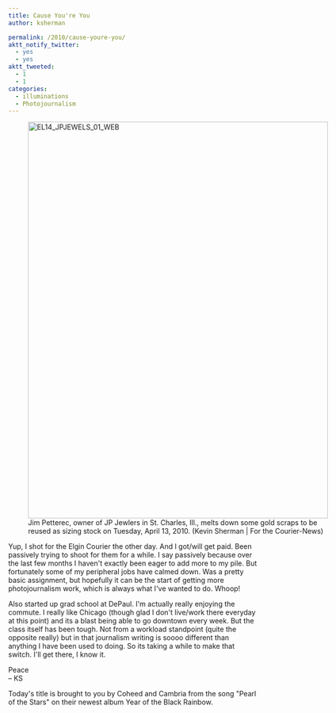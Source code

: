 ```yaml
---
title: Cause You're You
author: ksherman

permalink: /2010/cause-youre-you/
aktt_notify_twitter:
  - yes
  - yes
aktt_tweeted:
  - 1
  - 1
categories:
  - illuminations
  - Photojournalism
---
```


<figure style="width: 605px;" class="wp-caption aligncenter"><img title="EL14_JPJEWELS_01_WEB" src="https://s3-us-west-2.amazonaws.com/assets.kshermphoto.com/2010PostsImages/04-APR/041410_EL14_JPJEWELS_01_WEB.jpg" alt="EL14_JPJEWELS_01_WEB" width="605" height="800" /><figcaption class="wp-caption-text">Jim Petterec, owner of JP Jewlers in St. Charles, Ill., melts down some gold scraps to be reused as sizing stock on Tuesday, April 13, 2010. (Kevin Sherman | For the Courier-News)</figcaption></figure>

Yup, I shot for the Elgin Courier the other day. And I got/will get paid. Been passively trying to shoot for them for a while. I say passively because over the last few months I haven't exactly been eager to add more to my pile. But fortunately some of my peripheral jobs have calmed down. Was a pretty basic assignment, but hopefully it can be the start of getting more photojournalism work, which is always what I've wanted to do. Whoop!

Also started up grad school at DePaul. I'm actually really enjoying the commute. I really like Chicago (though glad I don't live/work there everyday at this point) and its a blast being able to go downtown every week. But the class itself has been tough. Not from a workload standpoint (quite the opposite really) but in that journalism writing is soooo different than anything I have been used to doing. So its taking a while to make that switch. I'll get there, I know it.

Peace\
– KS

Today's title is brought to you by Coheed and Cambria from the song "Pearl of the Stars" on their newest album Year of the Black Rainbow.
